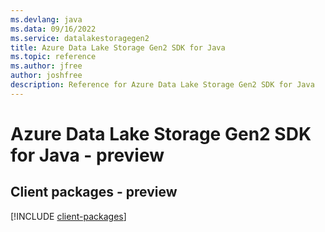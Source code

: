 ```yaml
---
ms.devlang: java
ms.data: 09/16/2022
ms.service: datalakestoragegen2
title: Azure Data Lake Storage Gen2 SDK for Java
ms.topic: reference
ms.author: jfree
author: joshfree
description: Reference for Azure Data Lake Storage Gen2 SDK for Java
---
```

# Azure Data Lake Storage Gen2 SDK for Java - preview

## Client packages - preview
[!INCLUDE [client-packages](data-lake-storage-gen2-client-index.md)]